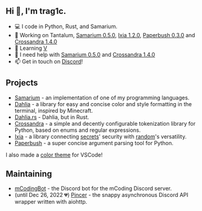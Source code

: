 ## Hi 👋, I'm trag1c.
- 💻 I code in Python, Rust, and Samarium.
- 🔭 Working on Tantalum, [Samarium 0.5.0](https://github.com/samarium-lang/Samarium/tree/0.5.0), [Ixia 1.2.0](https://github.com/trag1c/ixia), [Paperbush 0.3.0](https://github.com/trag1c/paperbush) and [Crossandra 1.4.0](https://github.com/trag1c/crossandra)
- 🌱 Learning [V](https://vlang.io)
- 🤔 I need help with [Samarium 0.5.0](https://github.com/samarium-lang/Samarium/tree/0.5.0) and [Crossandra 1.4.0](https://github.com/trag1c/crossandra)
- 📫 Get in touch on [Discord](https://discord.gg/CNQ4EYjC2J)!

## Projects
- [Samarium](https://github.com/samarium-lang/Samarium) - an implementation of one of my programming languages.
- [Dahlia](https://github.com/trag1c/Dahlia) - a library for easy and concise color and style formatting in the terminal, inspired by Minecraft.
- [Dahlia.rs](https://github.com/trag1c/Dahlia.rs) - Dahlia, but in Rust.
- [Crossandra](https://github.com/trag1c/crossandra) - a simple and decently configurable tokenization library for Python, based on enums and regular expressions.
- [Ixia](https://github.com/trag1c/ixia) - a library connecting [secrets](https://docs.python.org/3/library/secrets.html)' security with [random](https://docs.python.org/3/library/random.html)'s versatility.
- [Paperbush](https://github.com/trag1c/paperbush) - a super concise argument parsing tool for Python.

I also made a [color theme](https://github.com/trag1c/gleam-theme) for VSCode!

## Maintaining
- [mCodingBot](https://github.com/mcb-dev/mCodingBot) - the Discord bot for the mCoding Discord server.
- (until Dec 26, 2022 💔) [Pincer](https://github.com/Pincer-org/Pincer) - the snappy asynchronous Discord API wrapper written with aiohttp.
